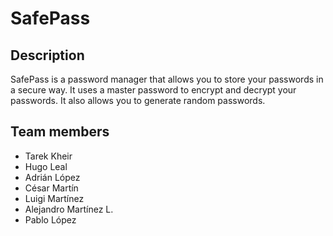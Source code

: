 # SafePass
## Description
SafePass is a password manager that allows you to store your passwords in a secure way. It uses a master password to encrypt and decrypt your passwords. It also allows you to generate random passwords.

## Team members
- Tarek Kheir
- Hugo Leal
- Adrián López​
- César Martín
- Luigi Martínez​
- Alejandro Martínez L.
- Pablo López